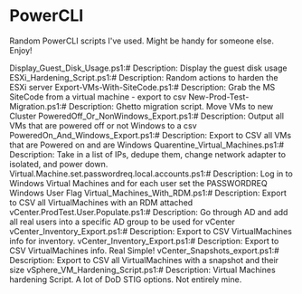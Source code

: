 PowerCLI
========

Random PowerCLI scripts I've used. Might be handy for someone else. Enjoy!


Display_Guest_Disk_Usage.ps1:# Description: Display the guest disk usage
ESXi_Hardening_Script.ps1:# Description: Random actions to harden the ESXi server
Export-VMs-With-SiteCode.ps1:# Description: Grab the MS SiteCode from a virtual machine - export to csv
New-Prod-Test-Migration.ps1:# Description: Ghetto migration script. Move VMs to new Cluster
PoweredOff_Or_NonWindows_Export.ps1:# Description: Output all VMs that are powered off or not Windows to a csv
PoweredOn_And_Windows_Export.ps1:# Description: Export to CSV all VMs that are Powered on and are Windows
Quarentine_Virtual_Machines.ps1:# Description: Take in a list of IPs, dedupe them, change network adapter to isolated, and power down.
Virtual.Machine.set.passwordreq.local.accounts.ps1:# Description: Log in to Windows Virtual Machines and for each user set the PASSWORDREQ Windows User Flag
Virtual_Machines_With_RDM.ps1:# Description: Export to CSV all VirtualMachines with an RDM attached
vCenter.ProdTest.User.Populate.ps1:# Description: Go through AD and add all real users into a specific AD group to be used for vCenter
vCenter_Inventory_Export.ps1:# Description: Export to CSV VirtualMachines info for inventory.
vCenter_Inventory_Export.ps1:# Description: Export to CSV VirtualMachines info. Real Simple!
vCenter_Snapshots_export.ps1:# Description: Export to CSV all VirtualMachines with a snapshot and their size
vSphere_VM_Hardening_Script.ps1:# Description: Virtual Machines hardening Script. A lot of DoD STIG options. Not entirely mine. 
